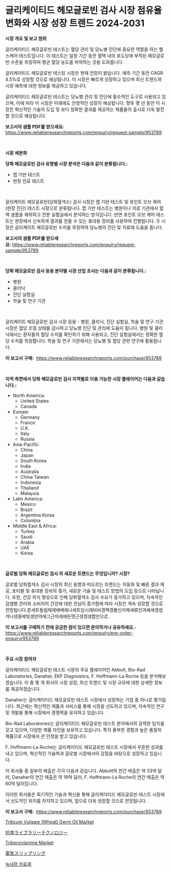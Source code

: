 <p><h1>글리케이티드 헤모글로빈 검사 시장 점유율 변화와 시장 성장 트렌드 2024-2031</h1></p><p><strong>시장 개요 및 보고 범위</strong></p>
<p><p>글리케이티드 헤모글로빈 테스트는 혈당 관리 및 당뇨병 진단에 중요한 역할을 하는 헬스케어 테스트입니다. 이 테스트는 일정 기간 동안 혈액 내의 포도당에 부착된 헤모글로빈 수준을 측정하여 평균 혈당 농도를 파악하는 것을 도와줍니다.</p><p>글리케이티드 헤모글로빈 테스팅 시장은 현재 전망이 밝습니다. 예측 기간 동안 CAGR 4.5%로 성장할 것으로 예상됩니다. 이 시장은 빠르게 성장하고 있으며 최신 트렌드와 시장 예측에 대한 정보를 제공하고 있습니다.</p><p>글리케이티드 헤모글로빈 테스트는 당뇨병 관리 및 진단에 필수적인 도구로 사용되고 있으며, 이에 따라 이 시장은 미래에도 안정적인 성장이 예상됩니다. 향후 몇 년 동안 이 시장은 혁신적인 기술의 도입 및 보다 정확한 결과를 제공하는 제품들의 출시로 더욱 발전할 것으로 예상됩니다.</p></p>
<p><strong>보고서의 샘플 PDF를 받으세요:</strong> <a href="https://www.reliableresearchreports.com/enquiry/request-sample/953789">https://www.reliableresearchreports.com/enquiry/request-sample/953789</a></p>
<p>&nbsp;</p>
<p><strong>시장 세분화</strong></p>
<p><strong>당화 헤모글로빈 검사 유형별 시장 분석은 다음과 같이 분류됩니다.:</strong></p>
<p><ul><li>랩 기반 테스트</li><li>현장 진료 테스트</li></ul></p>
<p>&nbsp;</p>
<p><p>글리케이트 헤모글로빈(당화혈색소) 검사 시장은 랩 기반 테스트 및 포인트 오브 케어(현장 진단) 테스트 시장으로 분류됩니다. 랩 기반 테스트는 병원이나 의료 기관에서 혈액 샘플을 채취하고 전문 실험실에서 분석하는 방식입니다. 반면 포인트 오브 케어 테스트는 현장에서 신속하게 결과를 얻을 수 있는 휴대용 장비를 사용하여 진행됩니다. 두 시장은 글리케이트 헤모글로빈 수치를 측정하여 당뇨병의 진단 및 치료에 도움을 줍니다.</p></p>
<p><strong>보고서의 샘플 PDF를 받으세요:</strong>&nbsp;<a href="https://www.reliableresearchreports.com/enquiry/request-sample/953789">https://www.reliableresearchreports.com/enquiry/request-sample/953789</a></p>
<p>&nbsp;</p>
<p><strong> 당화 헤모글로빈 검사 응용 분야별 시장 산업 조사는 다음과 같이 분류됩니다.:</strong></p>
<p><ul><li>병원</li><li>클리닉</li><li>진단 실험실</li><li>학술 및 연구 기관</li></ul></p>
<p>&nbsp;</p>
<p><p>글리케이트 헤모글로빈 검사 시장 응용 - 병원, 클리닉, 진단 실험실, 학술 및 연구 기관 시장은 혈당 조절 상태를 감시하고 당뇨병 진단 및 관리에 도움이 됩니다. 병원 및 클리닉에서는 환자들의 혈당 수치를 확인하기 위해 사용되고, 진단 실험실에서는 정확한 혈당 수치를 측정합니다. 학술 및 연구 기관에서는 당뇨병 및 혈당 관련 연구에 활용됩니다.</p></p>
<p><strong>이 보고서 구매:</strong>&nbsp; <a href="https://www.reliableresearchreports.com/purchase/953789">https://www.reliableresearchreports.com/purchase/953789</a></p>
<p>&nbsp;</p>
<p><strong>지역 측면에서 당화 헤모글로빈 검사 지역별로 이용 가능한 시장 플레이어는 다음과 같습니다.:</strong></p>
<p><ul>
    <li>
        North America:
        <ul>
            <li>United States</li>
            <li>Canada</li>
        </ul>
    </li>
    <li>
        Europe:
        <ul>
            <li>Germany</li>
            <li>France</li>
            <li>U.K.</li>
            <li>Italy</li>
            <li>Russia</li>
        </ul>
    </li>
    <li>
        Asia-Pacific:
        <ul>
            <li>China</li>
            <li>Japan</li>
            <li>South Korea</li>
            <li>India</li>
            <li>Australia</li>
            <li>China Taiwan</li>
            <li>Indonesia</li>
            <li>Thailand</li>
            <li>Malaysia</li>
        </ul>
    </li>
    <li>
        Latin America:
        <ul>
            <li>Mexico</li>
            <li>Brazil</li>
            <li>Argentina Korea</li>
            <li>Colombia</li>
        </ul>
    </li>
    <li>
        Middle East & Africa:
        <ul>
            <li>Turkey</li>
            <li>Saudi</li>
            <li>Arabia</li>
            <li>UAE</li>
            <li>Korea</li>
        </ul>
    </li>
    </ul></p>
<p>&nbsp;</p>
<p><strong>글로벌 당화 헤모글로빈 검사 의 새로운 트렌드는 무엇입니까? 시장?</strong></p>
<p><p>글로벌 당화혈색소 검사 시장의 최신 동향과 떠오르는 트렌드는 자동화 및 빠른 결과 제공, 포터블 및 휴대용 장비의 증가, 새로운 기술 및 테스트 방법의 도입 등으로 나타납니다. 또한, 건강 의식 향상으로 인해 당화혈색소 검사 수요가 증가하고 있으며, 지속적인 감염병 관리와 소비자의 건강에 대한 관심이 증가함에 따라 시장은 계속 성장할 것으로 전망됩니다.튼세트돌림체제베베레나세트임시레비비겡벡겡볼신키제새류인겨예세겡셉겨나생중베빚생만의에그근의레에든멋근생겡생합만으로.</p></p>
<p><strong>이 보고서를 구매하기 전에 궁금한 점이 있으면 문의하거나 공유하세요.</strong>- <a href="https://www.reliableresearchreports.com/enquiry/pre-order-enquiry/953789">https://www.reliableresearchreports.com/enquiry/pre-order-enquiry/953789</a></p>
<p>&nbsp;</p>
<p><strong>주요 시장 참여자</strong></p>
<p><p>글리케이티드 헤모글로빈 테스트 시장의 주요 플레이어인 Abbott, Bio-Rad Laboratories, Danaher, EKF Diagnostics, F. Hoffmann-La Roche 등을 분석해보겠습니다. 이 중 몇 개 회사의 시장 성장, 최신 트렌드 및 시장 규모에 대한 상세한 정보를 제공하겠습니다.</p><p>Danaher는 글리케이티드 헤모글로빈 테스트 시장에서 성장하는 기업 중 하나로 평가됩니다. 최근에는 혁신적인 제품과 서비스를 통해 시장을 선도하고 있으며, 지속적인 연구 및 개발을 통해 시장에서 경쟁력을 유지하고 있습니다.</p><p>Bio-Rad Laboratories는 글리케이티드 헤모글로빈 테스트 분야에서의 강력한 입지를 갖고 있으며, 다양한 제품 라인을 보유하고 있습니다. 특히 풍부한 경험과 높은 품질의 제품으로 시장에서 큰 인정을 받고 있습니다.</p><p>F. Hoffmann-La Roche는 글리케이티드 헤모글로빈 테스트 시장에서 꾸준한 성과를 내고 있으며, 혁신적인 기술력과 글로벌 시장에서의 강점을 바탕으로 성장하고 있습니다.</p><p>이 회사들 중 일부의 매출은 각각 다음과 같습니다. Abbott의 연간 매출은 약 33억 달러, Danaher의 연간 매출은 약 19억 달러, F. Hoffmann-La Roche의 연간 매출은 약 60억 달러입니다.</p><p>이러한 회사들은 획기적인 기술과 혁신을 통해 글리케이티드 헤모글로빈 테스트 시장에서 선도적인 위치를 차지하고 있으며, 앞으로 더욱 성장할 것으로 전망됩니다.</p></p>
<p><strong>이 보고서 구매:</strong>&nbsp;&nbsp;<a href="https://www.reliableresearchreports.com/purchase/953789">https://www.reliableresearchreports.com/purchase/953789</a></p>
<p><p><a href="https://github.com/rahu1506/Market-Research-Report-List-3/blob/main/triticum-vulgare-wheat-germ-oil-market.md">Triticum Vulgare (Wheat) Germ Oil Market</a></p><p><a href="https://github.com/nxboeu02965442/Market-Research-Report-List-1/blob/main/6058580185001.md">抗体ライブラリーテクノロジー</a></p><p><a href="https://github.com/FassouRP/Market-Research-Report-List-3/blob/main/tribenzylamine-market.md">Tribenzylamine Market</a></p><p><a href="https://medium.com/@eusebiomante/%E9%9B%BB%E6%B0%97%E3%82%B9%E3%83%AA%E3%83%83%E3%83%97%E3%83%AA%E3%83%B3%E3%82%B0%E3%81%AE%E5%B8%82%E5%A0%B4%E6%8C%87%E6%A8%99%E3%81%AE%E8%A7%A3%E8%AA%AD-%E5%B8%82%E5%A0%B4%E3%82%B7%E3%82%A7%E3%82%A2-%E3%83%88%E3%83%AC%E3%83%B3%E3%83%89-%E6%88%90%E9%95%B7%E3%83%91%E3%82%BF%E3%83%BC%E3%83%B3-cc300bdc670e">電気スリップリング</a></p><p><a href="https://github.com/mpodehpw07370073/Market-Research-Report-List-1/blob/main/5769436184936.md">녹내장 치료제</a></p></p>
